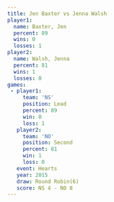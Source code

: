 ```yaml
---
title: Jen Baxter vs Jenna Walsh
player1:            
  name: Baxter, Jen 
  percent: 89       
  wins: 0           
  losses: 1         
player2:            
  name: Walsh, Jenna
  percent: 81       
  wins: 1           
  losses: 0         
games:
 - player1:        
     team: 'NS'    
     position: Lead
     percent: 89   
     win: 0        
     loss: 1       
   player2:          
     team: 'NO'      
     position: Second
     percent: 81     
     win: 1          
     loss: 0         
   event: Hearts       
   year: 2015          
   draw: Round Robin(6)
   score: NS 4 - NO 8  
---
```

